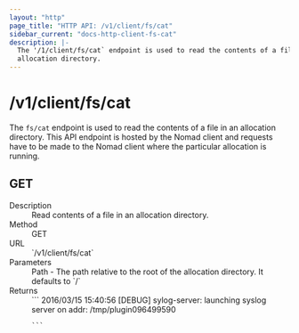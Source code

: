 ```yaml
---
layout: "http"
page_title: "HTTP API: /v1/client/fs/cat"
sidebar_current: "docs-http-client-fs-cat"
description: |-
  The '/1/client/fs/cat` endpoint is used to read the contents of a file in an
  allocation directory.
---
```


# /v1/client/fs/cat

The `fs/cat` endpoint is used to read the contents of a file in an allocation
directory. This API endpoint is hosted by the Nomad client and requests have to
be made to the Nomad client where the particular allocation is running.

## GET

<dl>
  <dt>Description</dt>
  <dd>
     Read contents of a file in an allocation directory.
  </dd>

  <dt>Method</dt>
  <dd>GET</dd>

  <dt>URL</dt>
  <dd>`/v1/client/fs/cat`</dd>

  <dt>Parameters</dt>
  <dd>
    Path - The path relative to the root of the allocation directory. It
    defaults to `/`
  </dd>

  <dt>Returns</dt>
  <dd>
    ```
    2016/03/15 15:40:56 [DEBUG] sylog-server: launching syslog server on addr:
    /tmp/plugin096499590

    ```
  </dd>

</dl>
